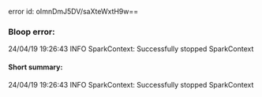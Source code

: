 error id: oImnDmJ5DV/saXteWxtH9w==
### Bloop error:

24/04/19 19:26:43 INFO SparkContext: Successfully stopped SparkContext
#### Short summary: 

24/04/19 19:26:43 INFO SparkContext: Successfully stopped SparkContext